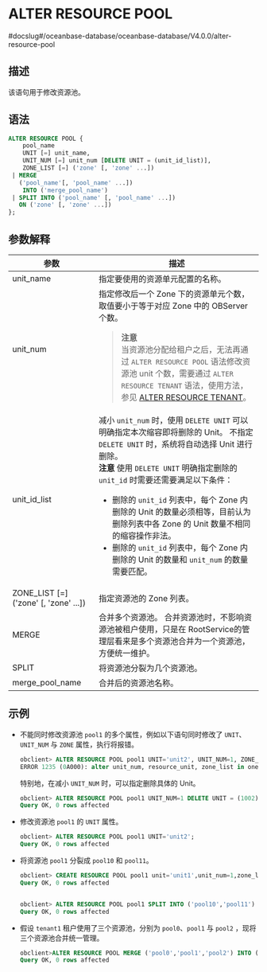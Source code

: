 ALTER RESOURCE POOL 
========================================
#docslug#/oceanbase-database/oceanbase-database/V4.0.0/alter-resource-pool


描述 
-----------------------

该语句用于修改资源池。

语法 
-----------------------

```sql
ALTER RESOURCE POOL { 
    pool_name 
    UNIT [=] unit_name, 
    UNIT_NUM [=] unit_num [DELETE UNIT = (unit_id_list)], 
    ZONE_LIST [=] ('zone' [, 'zone' ...])
 | MERGE 
   ('pool_name'[, 'pool_name' ...]) 
    INTO ('merge_pool_name')
 | SPLIT INTO ('pool_name' [, 'pool_name' ...])
   ON ('zone' [, 'zone' ...])
};
```



参数解释 
-------------------------



|                  **参数**                   |                                                                                                                                                                                                                              **描述**                                                                                                                                                                                                                              |
|-------------------------------------------|------------------------------------------------------------------------------------------------------------------------------------------------------------------------------------------------------------------------------------------------------------------------------------------------------------------------------------------------------------------------------------------------------------------------------------------------------------------|
| unit_name                                 | 指定要使用的资源单元配置的名称。                                                                                                                                                                                                                                                                                                                                                                                                                                                 |
| unit_num                                  | 指定修改后一个 Zone 下的资源单元个数，取值要小于等于对应 Zone 中的 OBServer 个数。<blockquote>**注意**</br>当资源池分配给租户之后，无法再通过 `ALTER RESOURCE POOL` 语法修改资源池 unit 个数，需要通过 `ALTER RESOURCE TENANT` 语法，使用方法，参见 [ALTER RESOURCE TENANT](3.alter-resource-tenant.md)。</blockquote>                                                                                                                                                                                                                                                                                                                                                                                                             |
| unit_id_list                              | 减小 `unit_num` 时，使用 `DELETE UNIT` 可以明确指定本次缩容即将删除的 Unit。 不指定 `DELETE UNIT` 时，系统将自动选择 Unit 进行删除。 <br>**注意**  使用 `DELETE UNIT` 明确指定删除的 `unit_id` 时需要还需要满足以下条件： <ul><li> 删除的 `unit_id` 列表中，每个 Zone 内删除的 Unit 的数量必须相等，目前认为删除列表中各 Zone 的 Unit 数量不相同的缩容操作非法。</li>   <li> 删除的 `unit_id` 列表中，每个 Zone 内删除的 Unit 的数量和 `unit_num` 的数量需要匹配。</li></ul>    |
| ZONE_LIST \[=\] ('zone' \[, 'zone' ...\]) | 指定资源池的 Zone 列表。                                                                                                                                                                                                                                                                                                                                                                                                                                                  |
| MERGE                                     | 合并多个资源池。 合并资源池时，不影响资源池被租户使用，只是在 RootService的管理层看来是多个资源池合并为一个资源池，方便统一维护。                                                                                                                                                                                                                                                                                                                                                                          |
| SPLIT                                     | 将资源池分裂为几个资源池。                                                                                                                                                                                                                                                                                                                                                                                                                                                    |
| merge_pool_name                           | 合并后的资源池名称。                                                                                                                                                                                                                                                                                                                                                                                                                                                       |



示例 
-----------------------

* 不能同时修改资源池 `pool1` 的多个属性，例如以下语句同时修改了 `UNIT`、`UNIT_NUM` 与 `ZONE` 属性，执行将报错。

  ```sql
  obclient> ALTER RESOURCE POOL pool1 UNIT='unit2', UNIT_NUM=1, ZONE_LIST=('zone1');
  ERROR 1235 (0A000): alter unit_num, resource_unit, zone_list in one cmd not supported
  ```

  

  特别地，在减小 `UNIT_NUM` 时，可以指定删除具体的 Unit。

  ```sql
  obclient> ALTER RESOURCE POOL pool1 UNIT_NUM=1 DELETE UNIT = (1002);
  Query OK, 0 rows affected
  ```

  

* 修改资源池 `pool1` 的 `UNIT` 属性。

  ```sql
  obclient> ALTER RESOURCE POOL pool1 UNIT='unit2';
  Query OK, 0 rows affected
  ```

  

* 将资源池 `pool1` 分裂成 `pool10` 和 `pool11`。

  ```sql
  obclient> CREATE RESOURCE POOL pool1 unit='unit1',unit_num=1,zone_list=('zone1','zone2');
  Query OK, 0 rows affected
  
  
  obclient> ALTER RESOURCE POOL pool1 SPLIT INTO ('pool10','pool11') ON ('zone1','zone2');
  Query OK, 0 rows affected
  ```

  

* 假设 `tenant1` 租户使用了三个资源池，分别为 `pool0`、`pool1` 与 `pool2` ，现将三个资源池合并统一管理。

  ```sql
  obclient>ALTER RESOURCE POOL MERGE ('pool0','pool1','pool2') INTO ('pool3');
  Query OK, 0 rows affected
  ```

  



